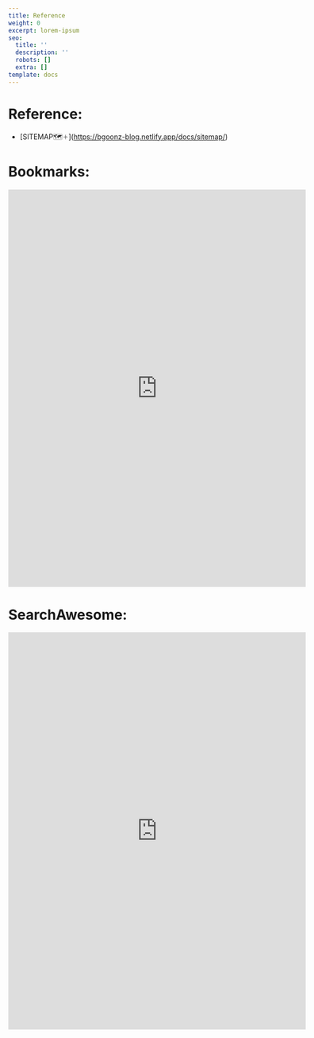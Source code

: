 ```yaml
---
title: Reference
weight: 0
excerpt: lorem-ipsum
seo:
  title: ''
  description: ''
  robots: []
  extra: []
template: docs
---
```

# Reference:





* [SITEMAP🗺🟈]\(https://bgoonz-blog.netlify.app/docs/sitemap/)




# Bookmarks:


<iframe src="https://bgoonz-bookmarks.netlify.app/" height="800px" width="600px!important" scrolling="yes" frameborder="no" loading="lazy" allowtransparency="true" allowfullscreen="true" title="YouTube video
        player" frameborder="0" allow="accelerometer; autoplay; clipboard-write;
        encrypted-media; gyroscope; picture-in-picture" allowfullscreen></iframe>

# SearchAwesome:

<iframe src="https://search-awesome.vercel.app/" height="800px" width="600px!important" scrolling="yes" frameborder="no" loading="lazy" allowtransparency="true" allowfullscreen="true" title="YouTube video
        player" frameborder="0" allow="accelerometer; autoplay; clipboard-write;
        encrypted-media; gyroscope; picture-in-picture" allowfullscreen></iframe>
